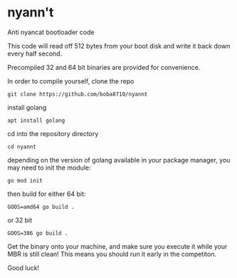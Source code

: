 # nyann't

Anti nyancat bootloader code

This code will read off 512 bytes from your boot disk and write it back down every half second.

Precompiled 32 and 64 bit binaries are provided for convenience.

In order to compile yourself, clone the repo

`git clone https://github.com/boba8710/nyannt`

install golang 

`apt install golang`

cd into the repository directory

`cd nyannt`

depending on the version of golang available in your package manager, you may need to init the module:

`go mod init`

then build for either 64 bit:

`GOOS=amd64 go build .`

or 32 bit

`GOOS=386 go build .`

Get the binary onto your machine, and make sure you execute it while your MBR is still clean! This means you should run it early in the competiton.

Good luck!
